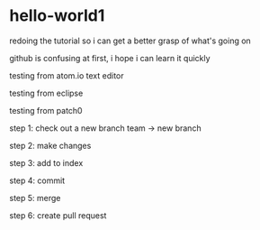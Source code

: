 # hello-world1
redoing the tutorial so i can get a better grasp of what's going on

github is confusing at first, i hope i can learn it quickly

testing from atom.io text editor

testing from eclipse 

testing from patch0

step 1: check out a new branch
	team -> new branch
	
step 2: make changes

step 3: add to index

step 4: commit

step 5: merge

step 6: create pull request